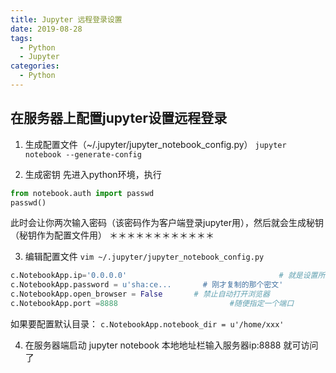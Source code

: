 ```yaml
---
title: Jupyter 远程登录设置
date: 2019-08-28
tags:
  - Python
  - Jupyter
categories:
  - Python
---
```


## 在服务器上配置jupyter设置远程登录


1. 生成配置文件（~/.jupyter/jupyter_notebook_config.py）
`jupyter notebook --generate-config`

2. 生成密钥
先进入python环境，执行 

```python
from notebook.auth import passwd 
passwd()
```



此时会让你两次输入密码（该密码作为客户端登录jupyter用），然后就会生成秘钥 （秘钥作为配置文件用） 
＊＊＊＊＊＊＊＊＊＊＊＊

3. 编辑配置文件
`vim ~/.jupyter/jupyter_notebook_config.py`

```python
c.NotebookApp.ip='0.0.0.0'                                  # 就是设置所有ip皆可访问  
c.NotebookApp.password = u'sha:ce...       # 刚才复制的那个密文'  
c.NotebookApp.open_browser = False       # 禁止自动打开浏览器  
c.NotebookApp.port =8888                         #随便指定一个端口  
```



如果要配置默认目录： 
`c.NotebookApp.notebook_dir = u'/home/xxx'`

4. 在服务器端启动 jupyter notebook
本地地址栏输入服务器ip:8888 就可访问了
